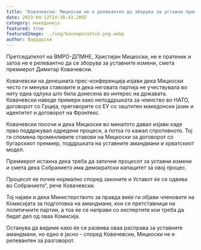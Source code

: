 ```yaml
---
title: "Ковачевски: Мицкоски не е релевантен да зборува за уставни промени"
date: 2023-04-12T14:38:43.289Z
category: македонија
featured: true
featuredImage: ../img/kovneporatnik.png.webp
author: Вардарски
---
```


Претседателот на ВМРО-ДПМНЕ, Христијан Мицкоски, не е пратеник и затоа не е релевантно да се зборува за уставните измени, смета премиерот Димитар Ковачевски.

Ковачевски на денешната прес-конференција изјави дека Мицкоски често ги менува ставовите и дека неговата партија не учествувала во ниту една одлука што била донесена во интерес на државата. Ковачевски наведе примери како неподдршката за членство во НАТО, договорот со Грција, преговорите со ЕУ со заштитен македонски јазик и идентитет и договорот на Фронтекс.

Ковачевски посочи и дека Мицкоски во минатото давал изјави каде прво поддржувал одредени процеси, а потоа го кажал спротивното. Тој ги спомена променливите ставови на Мицкоски за договорот со бугарскиот премиер, поддршката на уставните амандмани и хрватскиот модел.

Премиерот истакна дека треба да започне процесот за уставни измени и смета дека Собранието има демократски капацитет за овој процес.

Процесот ќе почне нормално според законите и Уставот ќе се одвива во Собранието“, рече Ковачевски.

Тој најави и дека Министерството за правда веќе ги објави членовите на Комисијата за подготовка на амандмани, кои се претставници на политичките партии, а тоа ќе се направи со експертите кои треба да бидат дел од оваа Комисија.

Останува да видиме како ќе се развива оваа расправа за уставните амандмани, но едно е јасно - според Ковачевски, Мицкоски не е релевантен за разговорот.
